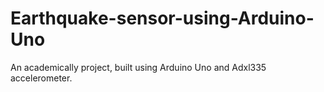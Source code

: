 # Earthquake-sensor-using-Arduino-Uno
An academically project, built using Arduino Uno and Adxl335 accelerometer. 

